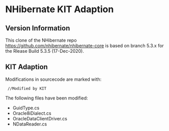# NHibernate KIT Adaption

## Version Information

This clone of the NHibernate repo https://github.com/nhibernate/nhibernate-core is based on branch 5.3.x for the Rlease Build 5.3.5 (17-Dec-2020).

## KIT Adaption

Modifications in sourcecode are marked with:

```
 //Modified by KIT
```

The following files have been modified:


- GuidType.cs
- Oracle8iDialect.cs
- OracleDataClientDriver.cs
- NDataReader.cs


